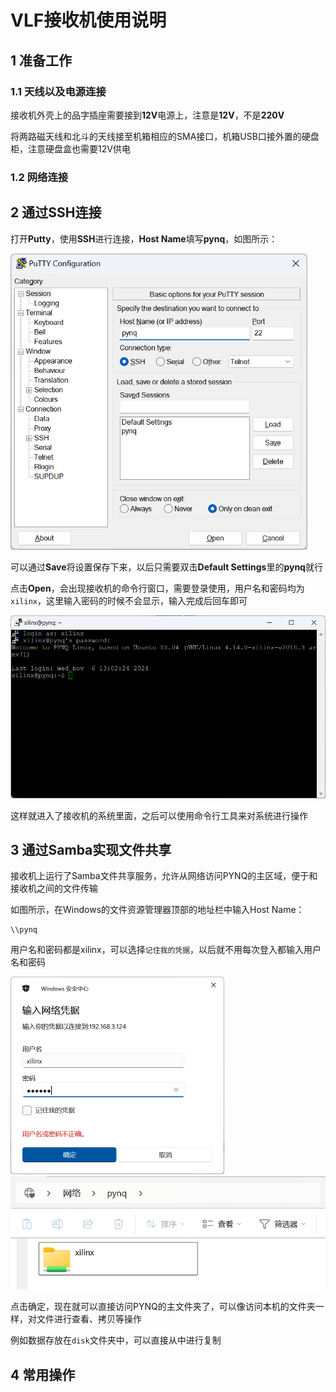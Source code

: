 # VLF接收机使用说明

## 1 准备工作

### 1.1 天线以及电源连接

接收机外壳上的品字插座需要接到**12V**电源上，注意是**12V**，不是**220V**

将两路磁天线和北斗的天线接至机箱相应的SMA接口，机箱USB口接外置的硬盘柜，注意硬盘盒也需要12V供电

### 1.2 网络连接





## 2 通过SSH连接

打开**Putty**，使用**SSH**进行连接，**Host Name**填写**pynq**，如图所示：

<img src="typora_img/image-20241107131838549.png" alt="image-20241107131838549" style="zoom:70%;" />

可以通过**Save**将设置保存下来，以后只需要双击**Default Settings**里的**pynq**就行

点击**Open**，会出现接收机的命令行窗口，需要登录使用，用户名和密码均为` xilinx `，这里输入密码的时候不会显示，输入完成后回车即可

<img src="typora_img/image-20241107132415633.png" alt="image-20241107132415633" style="zoom:70%;" />

这样就进入了接收机的系统里面，之后可以使用命令行工具来对系统进行操作



## 3 通过Samba实现文件共享

接收机上运行了Samba文件共享服务，允许从网络访问PYNQ的主区域，便于和接收机之间的文件传输

如图所示，在Windows的文件资源管理器顶部的地址栏中输入Host Name：

``` shell
\\pynq
```

用户名和密码都是xilinx，可以选择`记住我的凭据`，以后就不用每次登入都输入用户名和密码

<img src="typora_img/image-20241107140658926.png" alt="image-20241107140658926" style="zoom:50%;" /><img src="typora_img/image-20241107141020279.png" alt="image-20241107141020279" style="zoom:80%;" />

点击确定，现在就可以直接访问PYNQ的主文件夹了，可以像访问本机的文件夹一样，对文件进行查看、拷贝等操作

例如数据存放在`disk`文件夹中，可以直接从中进行复制



## 4 常用操作

